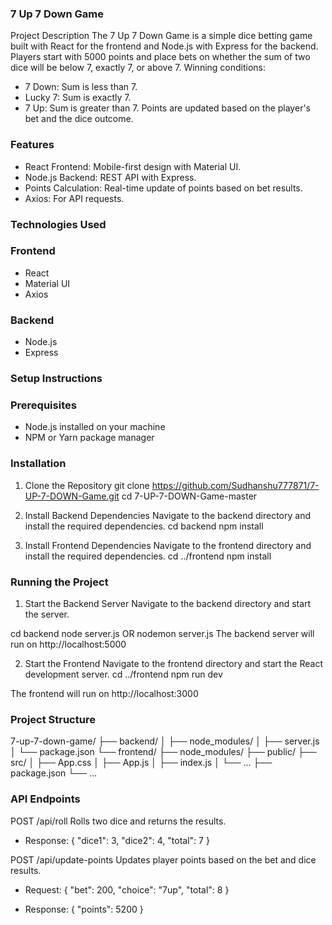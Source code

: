 ### 7 Up 7 Down Game
Project Description
The 7 Up 7 Down Game is a simple dice betting game built with React for the frontend and Node.js with Express for the backend. Players start with 5000 points and place bets on whether the sum of two dice will be below 7, exactly 7, or above 7. Winning conditions:

* 7 Down: Sum is less than 7.
* Lucky 7: Sum is exactly 7.
* 7 Up: Sum is greater than 7.
Points are updated based on the player's bet and the dice outcome.

### Features

* React Frontend: Mobile-first design with Material UI.
* Node.js Backend: REST API with Express.
* Points Calculation: Real-time update of points based on bet results.
* Axios: For API requests.
### Technologies Used
### Frontend
* React
* Material UI
* Axios
### Backend
* Node.js
* Express

### Setup Instructions
### Prerequisites
* Node.js installed on your machine
* NPM or Yarn package manager
### Installation
1. Clone the Repository
   git clone https://github.com/Sudhanshu777871/7-UP-7-DOWN-Game.git
   cd 7-UP-7-DOWN-Game-master

2. Install Backend Dependencies
Navigate to the backend directory and install the required dependencies.
  cd backend
  npm install

3. Install Frontend Dependencies
Navigate to the frontend directory and install the required dependencies.
  cd ../frontend
  npm install

### Running the Project
1. Start the Backend Server
Navigate to the backend directory and start the server.

cd backend
node server.js OR nodemon server.js
The backend server will run on http://localhost:5000

2. Start the Frontend
Navigate to the frontend directory and start the React development server.
  cd ../frontend
  npm run dev

The frontend will run on http://localhost:3000

### Project Structure

7-up-7-down-game/
├── backend/
│   ├── node_modules/
│   ├── server.js
│   └── package.json
└── frontend/
    ├── node_modules/
    ├── public/
    ├── src/
    │   ├── App.css
    │   ├── App.js
    │   ├── index.js
    │   └── ...
    ├── package.json
    └── ...
### API Endpoints

POST /api/roll
Rolls two dice and returns the results.

* Response:
  {
  "dice1": 3,
  "dice2": 4,
  "total": 7
}

POST /api/update-points
Updates player points based on the bet and dice results.

* Request:
{
  "bet": 200,
  "choice": "7up",
  "total": 8
}

* Response:
  {
  "points": 5200
}

